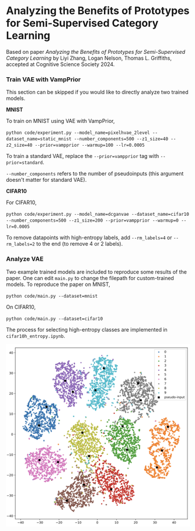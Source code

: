 # Analyzing the Benefits of Prototypes for Semi-Supervised Category Learning

Based on paper *Analyzing the Benefits of Prototypes for Semi-Supervised Category Learning* by Liyi Zhang, Logan Nelson, Thomas L. Griffiths, accepted at Cognitive Science Society 2024.

### Train VAE with VampPrior

This section can be skipped if you would like to directly analyze two trained models.

**MNIST**

To train on MNIST using VAE with VampPrior,

`python code/experiment.py --model_name=pixelhvae_2level --dataset_name=static_mnist --number_components=500 --z1_size=40 --z2_size=40 --prior=vampprior --warmup=100 --lr=0.0005`

To train a standard VAE, replace the `--prior=vampprior` tag with `--prior=standard`.

`--number_components` refers to the number of pseudoinputs (this argument doesn't matter for standard VAE).


**CIFAR10**

For CIFAR10,

`python code/experiment.py --model_name=dcganvae --dataset_name=cifar10 --number_components=500 --z1_size=200 --prior=vampprior --warmup=0 --lr=0.0005`

To remove datapoints with high-entropy labels, add `--rm_labels=4` or `--rm_labels=2` to the end (to remove 4 or 2 labels).

### Analyze VAE

Two example trained models are included to reproduce some results of the paper. One can edit `main.py` to change the filepath for custom-trained models. To reproduce the paper on MNIST,

`python code/main.py --dataset=mnist`

On CIFAR10,

`python code/main.py --dataset=cifar10`

The process for selecting high-entropy classes are implemented in `cifar10h_entropy.ipynb`.

![image info](figs/embeddings.png)
